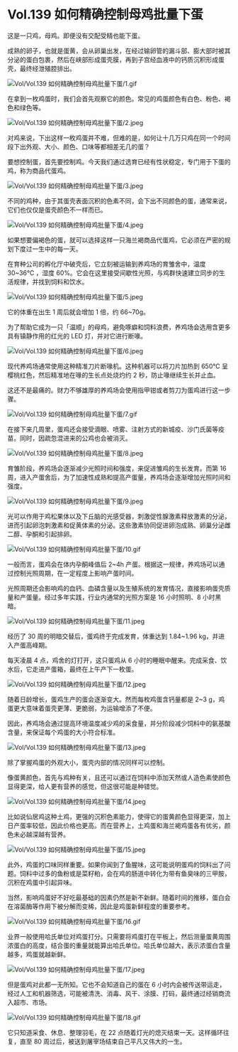 # Vol.139 如何精确控制母鸡批量下蛋

这是一只鸡，母鸡。即便没有交配受精也能下蛋。

成熟的卵子，也就是蛋黄，会从卵巢出发，在经过输卵管的漏斗部、膨大部时被其分泌的蛋白包裹，然后在峡部形成蛋壳膜，再到子宫经血液中的钙质沉积形成蛋壳，最终经泄殖腔排出。

![Vol/Vol.139 如何精确控制母鸡批量下蛋/1.gif](https://cdn.jsdelivr.net/gh/just-prog/static/image/Vol/Vol.139%20如何精确控制母鸡批量下蛋/1.gif)

在拿到一枚鸡蛋时，我们会首先观察它的颜色。常见的鸡蛋颜色有白色、粉色、褐色和绿色等。

![Vol/Vol.139 如何精确控制母鸡批量下蛋/2.jpeg](https://cdn.jsdelivr.net/gh/just-prog/static/image/Vol/Vol.139%20如何精确控制母鸡批量下蛋/2.jpeg)

对鸡来说，下出这样一枚鸡蛋并不难，但难的是，如何让十几万只鸡在同一个时间段下出外观、大小、颜色、口味等都相差无几的蛋？

要想控制蛋，首先要控制鸡。今天我们通过选育已经有性状稳定，专门用于下蛋的鸡，称为商品代蛋鸡。

![Vol/Vol.139 如何精确控制母鸡批量下蛋/3.jpeg](https://cdn.jsdelivr.net/gh/just-prog/static/image/Vol/Vol.139%20如何精确控制母鸡批量下蛋/3.jpeg)

不同的鸡种，由于其蛋壳表面沉积的色素不同，会下出不同颜色的蛋，通常来说，它们也仅仅是蛋壳颜色不一样而已。

![Vol/Vol.139 如何精确控制母鸡批量下蛋/4.jpeg](https://cdn.jsdelivr.net/gh/just-prog/static/image/Vol/Vol.139%20如何精确控制母鸡批量下蛋/4.jpeg)

如果想要偏褐色的蛋，就可以选择这样一只海兰褐商品代蛋鸡，它必须在严密的规划下度过一生中的每一天。

在育种公司的孵化厅中破壳后，它立刻被运输到养鸡场的育雏舍中，温度 30\~36℃ ，湿度 60%。它会在这里接受间歇性光照，与鸡群快速建立同步的生活规律，并找到饲料和饮水。

![Vol/Vol.139 如何精确控制母鸡批量下蛋/5.jpeg](https://cdn.jsdelivr.net/gh/just-prog/static/image/Vol/Vol.139%20如何精确控制母鸡批量下蛋/5.jpeg)

它的体重在出生 1 周后就会增加 1 倍，约 66\~70g。

为了帮助它成为一只「温顺」的母鸡，避免啄癖和饲料浪费，养鸡场会选用含更多具有镇静作用的红光的 LED 灯，并对它进行断喙。

![Vol/Vol.139 如何精确控制母鸡批量下蛋/6.jpeg](https://cdn.jsdelivr.net/gh/just-prog/static/image/Vol/Vol.139%20如何精确控制母鸡批量下蛋/6.jpeg)

现代养鸡场通常使用这种精准刀片断喙机。这种机器可以将刀片加热到 650℃ 呈樱桃红色，然后精准地在喙的生长点处烧灼约 2 秒，防止喙继续生长并止血。

这还不是最痛的。财力不够雄厚的养鸡场会使用指甲钳或者剪刀为蛋鸡进行这一步骤。

![Vol/Vol.139 如何精确控制母鸡批量下蛋/7.gif](https://cdn.jsdelivr.net/gh/just-prog/static/image/Vol/Vol.139%20如何精确控制母鸡批量下蛋/7.gif)

在接下来几周里，蛋鸡还会接受滴眼、喷雾、注射方式的新城疫、沙门氏菌等疫苗。同时，因疏忽混进来的公鸡也会被消灭。

![Vol/Vol.139 如何精确控制母鸡批量下蛋/8.jpeg](https://cdn.jsdelivr.net/gh/just-prog/static/image/Vol/Vol.139%20如何精确控制母鸡批量下蛋/8.jpeg)

育雏阶段，养鸡场会逐渐减少光照时间和强度，来促进雏鸡的生长发育。而第 16 周，进入产蛋舍后，为了加速性成熟和提高产蛋量，养鸡场会逐渐增加光照时间和强度。

![Vol/Vol.139 如何精确控制母鸡批量下蛋/9.jpeg](https://cdn.jsdelivr.net/gh/just-prog/static/image/Vol/Vol.139%20如何精确控制母鸡批量下蛋/9.jpeg)

光可以作用于鸡松果体以及下丘脑的光感受器，刺激促性腺激素释放激素的分泌，进而引起卵泡刺激素和促黄体素的分泌。这些激素协同促进卵泡成熟、卵巢分泌雌二醇、孕酮和引起排卵。

![Vol/Vol.139 如何精确控制母鸡批量下蛋/10.gif](https://cdn.jsdelivr.net/gh/just-prog/static/image/Vol/Vol.139%20如何精确控制母鸡批量下蛋/10.gif)

一般而言，蛋鸡会在体内孕酮峰值后 2\~4h 产蛋。根据这一规律，养鸡场可以通过控制光照周期，在一定程度上影响产蛋时间。

光照周期还会影响鸡的血钙、血磷含量以及生殖系统的发育情况，直接影响蛋壳质量和产蛋量。经过多年实践，行业内通常的光照方案是 16 小时照明、8 小时黑暗。

![Vol/Vol.139 如何精确控制母鸡批量下蛋/11.jpeg](https://cdn.jsdelivr.net/gh/just-prog/static/image/Vol/Vol.139%20如何精确控制母鸡批量下蛋/11.jpeg)

经历了 30 周的明暗交替后，蛋鸡终于完成发育，体重达到 1.84\~1.96 kg，并进入产蛋高峰期。

每天凌晨 4 点，鸡舍的灯打开，这只蛋鸡从 6 小时的睡眠中醒来。完成采食、饮水后，它走进产蛋箱，最终在上午产下一枚蛋。

![Vol/Vol.139 如何精确控制母鸡批量下蛋/12.jpeg](https://cdn.jsdelivr.net/gh/just-prog/static/image/Vol/Vol.139%20如何精确控制母鸡批量下蛋/12.jpeg)

随着日龄增长，蛋鸡生产的蛋会逐渐变大。然而每枚鸡蛋含钙量都是 2\~3 g，鸡蛋更大意味着蛋壳更薄、更脆弱，为运输增添了不便。

因此，养鸡场会通过提高环境温度减少鸡的采食量，并分阶段减少饲料中的氨基酸含量，来保证每个鸡蛋的大小符合标准。

![Vol/Vol.139 如何精确控制母鸡批量下蛋/13.jpeg](https://cdn.jsdelivr.net/gh/just-prog/static/image/Vol/Vol.139%20如何精确控制母鸡批量下蛋/13.jpeg)

除了掌握鸡蛋的外观大小，蛋壳内部的情况同样可以控制。

像蛋黄颜色，首先与鸡种有关，且还可以通过在饲料中添加天然或人造色素使颜色显得更深，给人更有营养的感觉，但这很可能是种错觉。

![Vol/Vol.139 如何精确控制母鸡批量下蛋/14.jpeg](https://cdn.jsdelivr.net/gh/just-prog/static/image/Vol/Vol.139%20如何精确控制母鸡批量下蛋/14.jpeg)

比如说仙居鸡这种土鸡，更强的沉积色素能力，使得它的蛋黄颜色显得更深，加上日产蛋率较低，因此价格也更高。而在营养上，土鸡蛋和海兰褐鸡蛋各有优劣，颜色未必越深越有营养。

![Vol/Vol.139 如何精确控制母鸡批量下蛋/15.jpeg](https://cdn.jsdelivr.net/gh/just-prog/static/image/Vol/Vol.139%20如何精确控制母鸡批量下蛋/15.jpeg)

此外，鸡蛋的口味同样重要。如果你闻到了鱼腥味，这可能说明蛋鸡的饲料出了问题。饲料中过多的鱼粉或是菜籽粕，会在鸡的肠道中转化为带有鱼臭味的三甲胺，沉积在鸡蛋中引起异味。

当然，影响鸡蛋好不好吃最基础的因素仍然是新不新鲜。随着时间的推移，蛋白会在溶菌酶等作用下被分解而变稀，因此是鸡蛋新鲜程度的重要参考。

![Vol/Vol.139 如何精确控制母鸡批量下蛋/16.gif](https://cdn.jsdelivr.net/gh/just-prog/static/image/Vol/Vol.139%20如何精确控制母鸡批量下蛋/16.gif)

业界一般使用哈氏单位对鸡蛋打分。只需要将鸡蛋打在平板上，然后测量蛋黄周围浓蛋白的高度，结合蛋的重量就能算出哈氏单位。哈氏单位越大，表示浓蛋白含量越多，鸡蛋就越新鲜。

![Vol/Vol.139 如何精确控制母鸡批量下蛋/17.jpeg](https://cdn.jsdelivr.net/gh/just-prog/static/image/Vol/Vol.139%20如何精确控制母鸡批量下蛋/17.jpeg)

但是蛋鸡对此都一无所知。它也不会知道自己的蛋在 6 小时内会被传送带运走，经过人工和机器筛选，可能被清洗、消毒、风干、涂膜、打码，最终通过经销商流入超市、市场。

![Vol/Vol.139 如何精确控制母鸡批量下蛋/18.gif](https://cdn.jsdelivr.net/gh/just-prog/static/image/Vol/Vol.139%20如何精确控制母鸡批量下蛋/18.gif)

它只知道采食、休息、整理羽毛，在 22 点随着灯光的熄灭结束一天。这样循环往复，直至 80 周过后，被送到屠宰场结束自己平凡又伟大的一生。

[^1]:海兰国际育种公司.海兰褐商品代蛋鸡饲养管理手册[EB/OL]. https://www.hyline.com/varieties/brown,2018-11.
[^2]:海兰国际育种公司.蛋品质科学[EB/OL]. https://www.hyline.com/technical-resources,2017.
[^3]:海兰国际育种公司.了解家禽光照：产蛋鸡LED灯和其他光源的指导[EB/OL]. https://www.hyline.com/technical-resources,2017.
[^4]:陈辉.不同光照周期对蛋鸡胴体、繁殖性状及血液激素和生化指标的影响[D].保定:河北农业大学,2007.
[^5]:龙城等.饲料因素对鸡蛋风味的影响及其改善措施[J].动物营养学报,2015,27(2):352-358.
[^6]:唐修君, 高玉时, 葛庆联,等.海兰褐壳蛋鸡不同周龄鸡蛋品质比较[C].全国家禽学术讨论会. 2013.
[^7]:吉小凤，杨华，汪建妹，等.笼养仙居鸡与海兰褐鸡蛋营养成分比较[J].浙江农业科学,2018,59(9):1721-1723.
